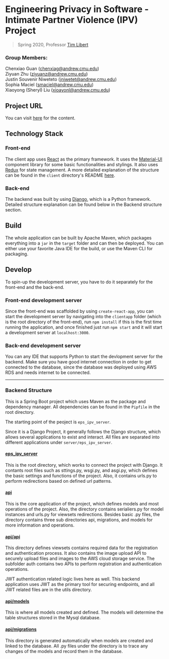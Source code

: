 # Engineering Privacy in Software - Intimate Partner Violence (IPV) Project

> Spring 2020, Professor [Tim Libert](https://timlibert.me/)

### Group Members:

Chenxiao Guan (chenxiag@andrew.cmu.edu) \
Ziyuan Zhu (ziyuanz@andrew.cmu.edu) \
Justin Souvenir Niweteto (jniwetet@andrew.cmu.edu) \
Sophia Maciel (smaciel@andrew.cmu.edu) \
Xiaoyong (Sheryl) Liu (xioayonl@andrew.cmu.edu)

## Project URL

You can visit [here](https://protect-ipv-victims.xyz) for the content.

## Technology Stack

### Front-end
The client app uses [React](https://reactjs.org/) as the primary framework. It uses the [Material-UI](https://material-ui.com/) component library for some basic functionalities and stylings. It also uses [Redux](https://redux.js.org/) for state management. A more detailed explanation of the structure can be found in the `client` directory's README [here](./clientapp/README.md).

### Back-end
The backend was built by using [Django](https://www.djangoproject.com), which is a Python framework. Detailed structure explanation can be found below in the Backend structure section.

## Build

The whole application can be built by Apache Maven, which packages everything into a `jar` in the `target` folder and can then be deployed. You can either use your favorite Java IDE for the build, or use the Maven CLI for packaging.

## Develop

To spin-up the development server, you have to do it separately for the front-end and the back-end. 

### Front-end development server

Since the front-end was scaffolded by using `create-react-app`, you can start the development server by navigating into the `clientapp` folder (which is the root directory of the front-end), run `npm install` if this is the first time running the application, and once finished just run `npm start` and it will start a development server at `localhost:3000`.

### Back-end development server
You can any IDE that supports Python to start the devlopment server for the backend. Make sure you have good internet connection in order to get connected to the database, since the database was deployed using AWS RDS and needs internet to be connected.

-----

### Backend Structure

This is a Spring Boot project which uses Maven as the package and dependency manager. All dependencies can be found in the `Pipfile` in the root directory.

The starting point of the peoject is `eps_ipv_server`.

Since it is a Django Project, it generally follows the Django structure, which allows several applications to exist and interact. All files are separated into different applications under `server/eps_ipv_server`. 

#### [eps_ipv_server](./server/eps_ipv_server)

This is the root directory, which works to connect the project with Django. It contants root files such as sttings.py, wsgi.py, and asgi.py, which defines the basic settings and functions of the project. Also, it contains urls.py to perform redirections based on defined url patterns. 

#### [api](./server/api)

This is the core application of the project, which defines models and most operations of the project. Also, the directory contains serialiers.py for model instances and urls.py for viewsets redirections. Besides basic .py files, the directory contains three sub directories api, migrations, and models for more information and operations. 

#### [api/api](./server/api/api)

This directory defines viewsets contains required data for the registration and authentication process. It also contains the image upload API to securely upload files and images to the AWS cloud storage service. The subfolder auth contains two APIs to perform registration and authentication operations. 

JWT authentication related logic lives here as well. This backend application uses JWT as the primary tool for securing endpoints, and all JWT related files are in the utils directory.

#### [api/models](./server/api/models)

This is where all models created and defined. The models will determine the table structures stored in the Mysql database.

#### [api/migrations](./server/api/migrations)

This directory is generated automatically when models are created and linked to the database. All .py files under the directory is to trace any changes of the models and record them in the database.
